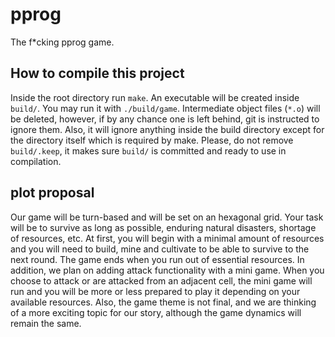# pprog
The f*cking pprog game.

## How to compile this project
Inside the root directory run `make`. An executable will be created inside `build/`. You may run it with `./build/game`. Intermediate object files (`*.o`) will be deleted, however, if by any chance one is left behind, git is instructed to ignore them. Also, it will ignore anything inside the build directory except for the directory itself which is required by make. Please, do not remove `build/.keep`, it makes sure `build/` is committed and ready to use in compilation.

## plot proposal
Our game will be turn-based and will be set on an hexagonal grid. Your task
will be to survive as long as possible, enduring natural disasters, shortage of
resources, etc. At first, you will begin with a minimal amount of resources and
you will need to build, mine and cultivate to be able to survive to the next
round. The game ends when you run out of essential resources. In addition, we
plan on adding attack functionality with a mini game. When you choose to attack
or are attacked from an adjacent cell, the mini game will run and you will be
more or less prepared to play it depending on your available resources. Also,
the game theme is not final, and we are thinking of a more exciting topic for
our story, although the game dynamics will remain the same.

